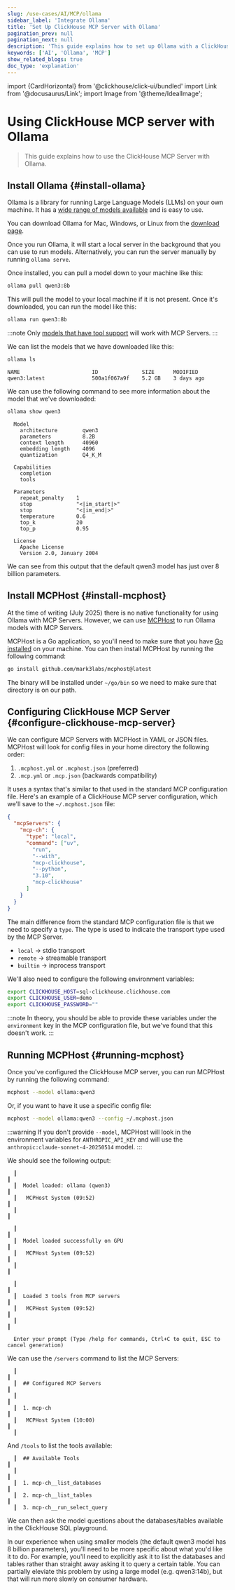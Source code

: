 ```yaml
---
slug: /use-cases/AI/MCP/ollama
sidebar_label: 'Integrate Ollama'
title: 'Set Up ClickHouse MCP Server with Ollama'
pagination_prev: null
pagination_next: null
description: 'This guide explains how to set up Ollama with a ClickHouse MCP server.'
keywords: ['AI', 'Ollama', 'MCP']
show_related_blogs: true
doc_type: 'explanation'
---
```


import {CardHorizontal} from '@clickhouse/click-ui/bundled'
import Link from '@docusaurus/Link';
import Image from '@theme/IdealImage';

# Using ClickHouse MCP server with Ollama

> This guide explains how to use the ClickHouse MCP Server with Ollama.

<VerticalStepper headerLevel="h2">

## Install Ollama {#install-ollama}

Ollama is a library for running Large Language Models (LLMs) on your own machine.
It has a [wide range of models available](https://ollama.com/library) and is easy to use.

You can download Ollama for Mac, Windows, or Linux from the [download page](https://ollama.com/download).

Once you run Ollama, it will start a local server in the background that you can use to run models.
Alternatively, you can run the server manually by running `ollama serve`.

Once installed, you can pull a model down to your machine like this:

```bash
ollama pull qwen3:8b
```

This will pull the model to your local machine if it is not present.
Once it's downloaded, you can run the model like this:

```bash
ollama run qwen3:8b
```

:::note
Only [models that have tool support](https://ollama.com/search?c=tools) will work with MCP Servers.
:::

We can list the models that we have downloaded like this:

```bash
ollama ls
```

```text
NAME                       ID              SIZE      MODIFIED
qwen3:latest               500a1f067a9f    5.2 GB    3 days ago
```

We can use the following command to see more information about the model that we've downloaded:

```bash
ollama show qwen3
```

```text
  Model
    architecture        qwen3
    parameters          8.2B
    context length      40960
    embedding length    4096
    quantization        Q4_K_M

  Capabilities
    completion
    tools

  Parameters
    repeat_penalty    1
    stop              "<|im_start|>"
    stop              "<|im_end|>"
    temperature       0.6
    top_k             20
    top_p             0.95

  License
    Apache License
    Version 2.0, January 2004
```

We can see from this output that the default qwen3 model has just over 8 billion parameters.

## Install MCPHost {#install-mcphost}

At the time of writing (July 2025) there is no native functionality for using Ollama with MCP Servers.
However, we can use [MCPHost](https://github.com/mark3labs/mcphost) to run Ollama models with MCP Servers.

MCPHost is a Go application, so you'll need to make sure that you have [Go installed](https://go.dev/doc/install) on your machine.
You can then install MCPHost by running the following command:

```bash
go install github.com/mark3labs/mcphost@latest
```

The binary will be installed under `~/go/bin` so we need to make sure that directory is on our path.

## Configuring ClickHouse MCP Server {#configure-clickhouse-mcp-server}

We can configure MCP Servers with MCPHost in YAML or JSON files. 
MCPHost will look for config files in your home directory the following order:

1. `.mcphost.yml` or `.mcphost.json`  (preferred)
2. `.mcp.yml` or `.mcp.json` (backwards compatibility)

It uses a syntax that's similar to that used in the standard MCP configuration file.
Here's an example of a ClickHouse MCP server configuration, which we'll save to the `~/.mcphost.json` file:

```json
{
  "mcpServers": {
    "mcp-ch": {
      "type": "local",
      "command": ["uv",
        "run",
        "--with",
        "mcp-clickhouse",
        "--python",
        "3.10",
        "mcp-clickhouse"
      ]
    }
  }
}
```

The main difference from the standard MCP configuration file is that we need to specify a `type`.
The type is used to indicate the transport type used by the MCP Server.

* `local` → stdio transport
* `remote` → streamable transport
* `builtin` → inprocess transport

We'll also need to configure the following environment variables:

```bash
export CLICKHOUSE_HOST=sql-clickhouse.clickhouse.com
export CLICKHOUSE_USER=demo
export CLICKHOUSE_PASSWORD=""
```

:::note
In theory, you should be able to provide these variables under the `environment` key in the MCP configuration file, but we've found that this doesn't work.
:::

## Running MCPHost {#running-mcphost}

Once you've configured the ClickHouse MCP server, you can run MCPHost by running the following command:

```bash
mcphost --model ollama:qwen3
```

Or, if you want to have it use a specific config file:

```bash
mcphost --model ollama:qwen3 --config ~/.mcphost.json 
```

:::warning
If you don't provide `--model`, MCPHost will look in the environment variables for `ANTHROPIC_API_KEY` and will use the `anthropic:claude-sonnet-4-20250514` model.
:::

We should see the following output:

```text
  ┃                                                                                     ┃
  ┃  Model loaded: ollama (qwen3)                                                       ┃
  ┃   MCPHost System (09:52)                                                            ┃
  ┃                                                                                     ┃

  ┃                                                                                     ┃
  ┃  Model loaded successfully on GPU                                                   ┃
  ┃   MCPHost System (09:52)                                                            ┃
  ┃                                                                                     ┃

  ┃                                                                                     ┃
  ┃  Loaded 3 tools from MCP servers                                                    ┃
  ┃   MCPHost System (09:52)                                                            ┃
  ┃                                                                                     ┃

  Enter your prompt (Type /help for commands, Ctrl+C to quit, ESC to cancel generation)
```

We can use the `/servers` command to list the MCP Servers:

```text
  ┃                                                                                      ┃
  ┃  ## Configured MCP Servers                                                           ┃
  ┃                                                                                      ┃
  ┃  1. mcp-ch                                                                           ┃
  ┃   MCPHost System (10:00)                                                             ┃
  ┃
```

And `/tools` to list the tools available:

```text
  ┃  ## Available Tools                                                                  ┃
  ┃                                                                                      ┃
  ┃  1. mcp-ch__list_databases                                                           ┃
  ┃  2. mcp-ch__list_tables                                                              ┃
  ┃  3. mcp-ch__run_select_query
```

We can then ask the model questions about the databases/tables available in the ClickHouse SQL playground.

In our experience when using smaller models (the default qwen3 model has 8 billion parameters), you'll need to be more specific about what you'd like it to do.
For example, you'll need to explicitly ask it to list the databases and tables rather than straight away asking it to query a certain table.
You can partially eleviate this problem by using a large model (e.g. qwen3:14b), but that will run more slowly on consumer hardware.

</VerticalStepper>
